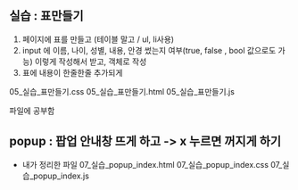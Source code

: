 ## 실습 : 표만들기  

1. 페이지에 표를 만들고 (테이블 말고 / ul, li사용)
2. input 에 이름, 나이, 성별, 내용, 안경 썼는지 여부(true, false , bool 값으로도 가능)
    이렇게 작성해서 받고, 
    객체로 작성 
3. 표에 내용이 한줄한줄 추가되게 


05_실습_표만들기.css
05_실습_표만들기.html
05_실습_표만들기.js 

파일에 공부함 


## popup : 팝업 안내창 뜨게 하고 -> x 누르면 꺼지게 하기 

- 내가 정리한 파일 
07_실습_popup_index.html
07_실습_popup_index.css
07_실습_popup_index.js

